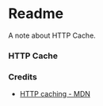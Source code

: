 # Readme
A note about HTTP Cache.

### HTTP Cache

### Credits
- [HTTP caching - MDN](https://developer.mozilla.org/en-US/docs/Web/HTTP/Caching)
